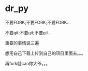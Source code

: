 # dr_py
不要FORK;不要FORK;不要FORK...

不要git;不要git;不要git...

重要的事情说三遍

想用自己下载上传到自己的项目里面去。。。

再fork就cao你大爷。。。
